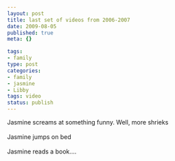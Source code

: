 ```yaml
--- 
layout: post
title: last set of videos from 2006-2007
date: 2009-08-05
published: true
meta: {}

tags: 
- family
type: post
categories: 
- family
- jasmine
- Libby
tags: video
status: publish
---
```

Jasmine screams at something funny.  Well, more shrieks<br /><br />Jasmine jumps on bed<br /><br />Jasmine reads a book....<br /><br />
